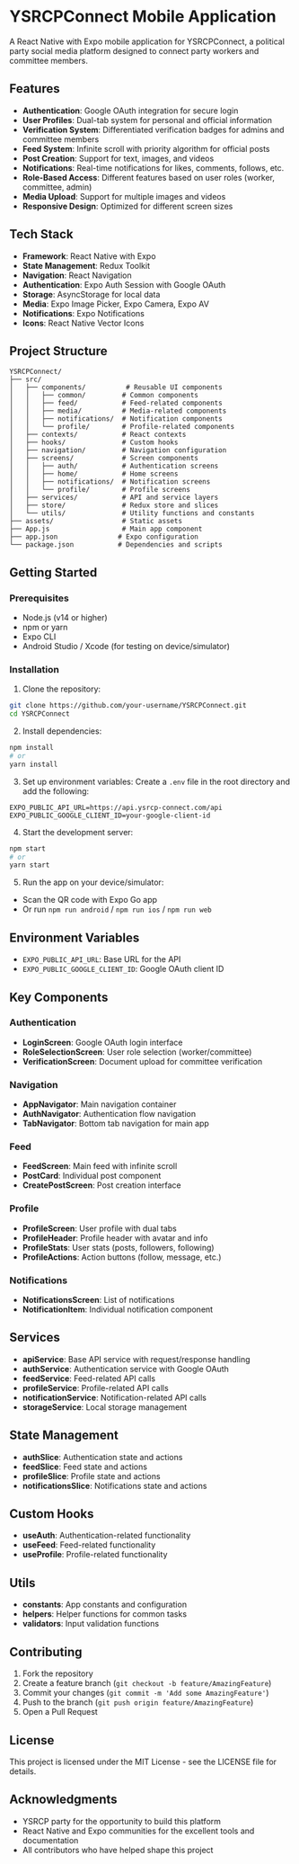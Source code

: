 # YSRCPConnect Mobile Application

A React Native with Expo mobile application for YSRCPConnect, a political party social media platform designed to connect party workers and committee members.

## Features

- **Authentication**: Google OAuth integration for secure login
- **User Profiles**: Dual-tab system for personal and official information
- **Verification System**: Differentiated verification badges for admins and committee members
- **Feed System**: Infinite scroll with priority algorithm for official posts
- **Post Creation**: Support for text, images, and videos
- **Notifications**: Real-time notifications for likes, comments, follows, etc.
- **Role-Based Access**: Different features based on user roles (worker, committee, admin)
- **Media Upload**: Support for multiple images and videos
- **Responsive Design**: Optimized for different screen sizes

## Tech Stack

- **Framework**: React Native with Expo
- **State Management**: Redux Toolkit
- **Navigation**: React Navigation
- **Authentication**: Expo Auth Session with Google OAuth
- **Storage**: AsyncStorage for local data
- **Media**: Expo Image Picker, Expo Camera, Expo AV
- **Notifications**: Expo Notifications
- **Icons**: React Native Vector Icons

## Project Structure

```
YSRCPConnect/
├── src/
│   ├── components/          # Reusable UI components
│   │   ├── common/         # Common components
│   │   ├── feed/           # Feed-related components
│   │   ├── media/          # Media-related components
│   │   ├── notifications/  # Notification components
│   │   └── profile/        # Profile-related components
│   ├── contexts/           # React contexts
│   ├── hooks/              # Custom hooks
│   ├── navigation/         # Navigation configuration
│   ├── screens/            # Screen components
│   │   ├── auth/           # Authentication screens
│   │   ├── home/           # Home screens
│   │   ├── notifications/  # Notification screens
│   │   └── profile/        # Profile screens
│   ├── services/           # API and service layers
│   ├── store/              # Redux store and slices
│   └── utils/              # Utility functions and constants
├── assets/                 # Static assets
├── App.js                  # Main app component
├── app.json               # Expo configuration
└── package.json           # Dependencies and scripts
```

## Getting Started

### Prerequisites

- Node.js (v14 or higher)
- npm or yarn
- Expo CLI
- Android Studio / Xcode (for testing on device/simulator)

### Installation

1. Clone the repository:
```bash
git clone https://github.com/your-username/YSRCPConnect.git
cd YSRCPConnect
```

2. Install dependencies:
```bash
npm install
# or
yarn install
```

3. Set up environment variables:
Create a `.env` file in the root directory and add the following:
```
EXPO_PUBLIC_API_URL=https://api.ysrcp-connect.com/api
EXPO_PUBLIC_GOOGLE_CLIENT_ID=your-google-client-id
```

4. Start the development server:
```bash
npm start
# or
yarn start
```

5. Run the app on your device/simulator:
- Scan the QR code with Expo Go app
- Or run `npm run android` / `npm run ios` / `npm run web`

## Environment Variables

- `EXPO_PUBLIC_API_URL`: Base URL for the API
- `EXPO_PUBLIC_GOOGLE_CLIENT_ID`: Google OAuth client ID

## Key Components

### Authentication

- **LoginScreen**: Google OAuth login interface
- **RoleSelectionScreen**: User role selection (worker/committee)
- **VerificationScreen**: Document upload for committee verification

### Navigation

- **AppNavigator**: Main navigation container
- **AuthNavigator**: Authentication flow navigation
- **TabNavigator**: Bottom tab navigation for main app

### Feed

- **FeedScreen**: Main feed with infinite scroll
- **PostCard**: Individual post component
- **CreatePostScreen**: Post creation interface

### Profile

- **ProfileScreen**: User profile with dual tabs
- **ProfileHeader**: Profile header with avatar and info
- **ProfileStats**: User stats (posts, followers, following)
- **ProfileActions**: Action buttons (follow, message, etc.)

### Notifications

- **NotificationsScreen**: List of notifications
- **NotificationItem**: Individual notification component

## Services

- **apiService**: Base API service with request/response handling
- **authService**: Authentication service with Google OAuth
- **feedService**: Feed-related API calls
- **profileService**: Profile-related API calls
- **notificationService**: Notification-related API calls
- **storageService**: Local storage management

## State Management

- **authSlice**: Authentication state and actions
- **feedSlice**: Feed state and actions
- **profileSlice**: Profile state and actions
- **notificationsSlice**: Notifications state and actions

## Custom Hooks

- **useAuth**: Authentication-related functionality
- **useFeed**: Feed-related functionality
- **useProfile**: Profile-related functionality

## Utils

- **constants**: App constants and configuration
- **helpers**: Helper functions for common tasks
- **validators**: Input validation functions

## Contributing

1. Fork the repository
2. Create a feature branch (`git checkout -b feature/AmazingFeature`)
3. Commit your changes (`git commit -m 'Add some AmazingFeature'`)
4. Push to the branch (`git push origin feature/AmazingFeature`)
5. Open a Pull Request

## License

This project is licensed under the MIT License - see the LICENSE file for details.

## Acknowledgments

- YSRCP party for the opportunity to build this platform
- React Native and Expo communities for the excellent tools and documentation
- All contributors who have helped shape this project